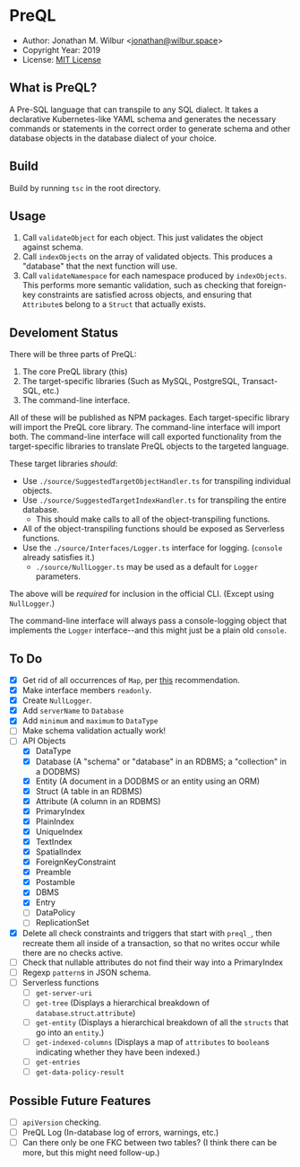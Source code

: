 # PreQL

* Author: Jonathan M. Wilbur <[jonathan@wilbur.space](mailto:jonathan@wilbur.space)>
* Copyright Year: 2019
* License: [MIT License](https://mit-license.org/)

## What is PreQL?

A Pre-SQL language that can transpile to any SQL dialect. It takes a declarative
Kubernetes-like YAML schema and generates the necessary commands or statements
in the correct order to generate schema and other database objects in the
database dialect of your choice.

## Build

Build by running `tsc` in the root directory.

## Usage

1.  Call `validateObject` for each object. This just validates the object against schema.
2.  Call `indexObjects` on the array of validated objects. This produces a
    "database" that the next function will use.
3.  Call `validateNamespace` for each namespace produced by `indexObjects`.
    This performs more semantic validation, such as checking that foreign-key
    constraints are satisfied across objects, and ensuring that `Attribute`s
    belong to a `Struct` that actually exists.

## Develoment Status

There will be three parts of PreQL:

1. The core PreQL library (this)
2. The target-specific libraries (Such as MySQL, PostgreSQL, Transact-SQL, etc.)
3. The command-line interface.

All of these will be published as NPM packages. Each target-specific library will
import the PreQL core library. The command-line interface will import both. The
command-line interface will call exported functionality from the target-specific
libraries to translate PreQL objects to the targeted language.

These target libraries _should_:

- Use `./source/SuggestedTargetObjectHandler.ts` for transpiling individual objects.
- Use `./source/SuggestedTargetIndexHandler.ts` for transpiling the entire database.
  - This should make calls to all of the object-transpiling functions.
- All of the object-transpiling functions should be exposed as Serverless functions.
- Use the `./source/Interfaces/Logger.ts` interface for logging. (`console` already satisfies it.)
  - `./source/NullLogger.ts` may be used as a default for `Logger` parameters.

The above will be _required_ for inclusion in the official CLI. (Except using `NullLogger`.)

The command-line interface will always pass a console-logging object that
implements the `Logger` interface--and this might just be a plain old `console`.

## To Do

- [x] Get rid of all occurrences of `Map`, per [this](https://stackoverflow.com/questions/46066343/convert-typescript-mapstring-string-to-json-string-representation) recommendation.
- [x] Make interface members `readonly`.
- [x] Create `NullLogger`.
- [x] Add `serverName` to `Database`
- [x] Add `minimum` and `maximum` to `DataType`
- [ ] Make schema validation actually work!
- [ ] API Objects
  - [x] DataType
  - [x] Database (A "schema" or "database" in an RDBMS; a "collection" in a DODBMS)
  - [x] Entity (A document in a DODBMS or an entity using an ORM)
  - [x] Struct (A table in an RDBMS)
  - [x] Attribute (A column in an RDBMS)
  - [x] PrimaryIndex
  - [x] PlainIndex
  - [x] UniqueIndex
  - [x] TextIndex
  - [x] SpatialIndex
  - [x] ForeignKeyConstraint
  - [x] Preamble
  - [x] Postamble
  - [x] DBMS
  - [x] Entry
  - [ ] DataPolicy
  - [ ] ReplicationSet
- [x] Delete all check constraints and triggers that start with `preql_`, then recreate them all inside of a transaction, so that no writes occur while there are no checks active.
- [ ] Check that nullable attributes do not find their way into a PrimaryIndex
- [ ] Regexp `pattern`s in JSON schema.
- [ ] Serverless functions
  - [ ] `get-server-uri`
  - [ ] `get-tree` (Displays a hierarchical breakdown of `database`.`struct`.`attribute`)
  - [ ] `get-entity` (Displays a hierarchical breakdown of all the `structs` that go into an `entity`.)
  - [ ] `get-indexed-columns` (Displays a map of `attributes` to `boolean`s indicating whether they have been indexed.)
  - [ ] `get-entries`
  - [ ] `get-data-policy-result`

## Possible Future Features

- [ ] `apiVersion` checking.
- [ ] PreQL Log (In-database log of errors, warnings, etc.)
- [ ] Can there only be one FKC between two tables? (I think there can be more, but this might need follow-up.)